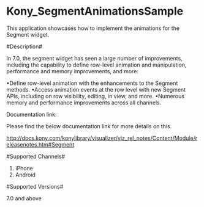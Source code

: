 # Kony_SegmentAnimationsSample
This application showcases how to implement the animations for the Segment widget.

#Description#

In 7.0, the segment widget has seen a large number of improvements, including the capability to define row-level animation and manipulation,
performance and memory improvements, and more:

•Define row-level animation with the enhancements to the Segment methods.
•Access animation events at the row level with new Segment APIs, including on row visibility, editing, in view, and more.
•Numerous memory and performance improvements across all channels.

Documentation link:                                                                                                                           

Please find the below documentation link for more details on this.

http://docs.kony.com/konylibrary/visualizer/viz_rel_notes/Content/Module/releasenotes.htm#Segment

#Supported Channels#

1) iPhone                                                                                                                               
2) Android                                                                                                                                

#Supported Versions#

7.0 and above
